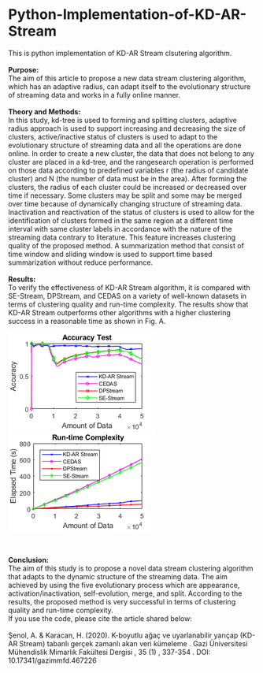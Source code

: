 # Python-Implementation-of-KD-AR-Stream

This is python implementation of KD-AR Stream clsutering algorithm.
<br><br>
<b>Purpose:</b><br> The aim of this article to propose a new data stream clustering algorithm, which has an adaptive
radius, can adapt itself to the evolutionary structure of streaming data and works in a fully online manner.<br><br>
<b>Theory and Methods:</b><br>
In this study, kd-tree is used to forming and splitting clusters, adaptive radius approach is used to support
increasing and decreasing the size of clusters, active/inactive status of clusters is used to adapt to the
evolutionary structure of streaming data and all the operations are done online. In order to create a new cluster,
the data that does not belong to any cluster are placed in a kd-tree, and the rangesearch operation is performed
on those data according to predefined variables r (the radius of candidate cluster) and N (the number of data
must be in the area). After forming the clusters, the radius of each cluster could be increased or decreased over
time if necessary. Some clusters may be split and some may be merged over time because of dynamically
changing structure of streaming data. Inactivation and reactivation of the status of clusters is used to allow for
the identification of clusters formed in the same region at a different time interval with same cluster labels in
accordance with the nature of the streaming data contrary to literature. This feature increases clustering quality
of the proposed method. A summarization method that consist of time window and sliding window is used to
support time based summarization without reduce performance.<br><br>
<b>Results:</b><br>
To verify the effectiveness of KD-AR Stream algorithm, it is compared with SE-Stream, DPStream, and
CEDAS on a variety of well-known datasets in terms of clustering quality and run-time complexity. The results
show that KD-AR Stream outperforms other algorithms with a higher clustering success in a reasonable time
as shown in Fig. A.<br>

![Accuracy](img/FigureA1.png) 
![Run-time](img/FigureA2.png) 

<br><br>
<b>Conclusion:</b><br>
The aim of this study is to propose a novel data stream clustering algorithm that adapts to the dynamic structure
of the streaming data. The aim achieved by using the five evolutionary process which are appearance,
activation/inactivation, self-evolution, merge, and split. According to the results, the proposed method is very
successful in terms of clustering quality and run-time complexity. 
<br>
If you use the code, please cite the article shared below:<br><br>
Şenol, A. & Karacan, H. (2020). K-boyutlu ağaç ve uyarlanabilir yarıçap (KD-AR Stream) tabanlı gerçek zamanlı akan veri kümeleme . Gazi Üniversitesi Mühendislik Mimarlık Fakültesi Dergisi , 35 (1) , 337-354 . DOI: 10.17341/gazimmfd.467226
